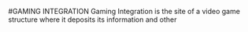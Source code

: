 #GAMING INTEGRATION
Gaming Integration is the site of a video game structure where it deposits its information and other



